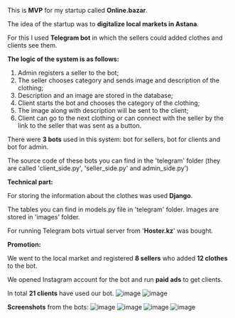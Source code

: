 This is **MVP** for my startup called **Online.bazar**. 

The idea of the startup was to **digitalize local markets in Astana**. 

For this I used **Telegram bot** in which the sellers could added clothes and clients see them.

**The logic of the system is as follows:**
1. Admin registers a seller to the bot;
2. The seller chooses category and sends image and description of the clothing;
3. Description and an image are stored in the database;
4. Client starts the bot and chooses the category of the clothing;
5. The image along with description will be sent to the client;
6. Client can go to the next clothing or can connect with the seller by the link to the seller that was sent as a button.

There were **3 bots** used in this system: bot for sellers, bot for clients and bot for admin. 

The source code of these bots you can find in the 'telegram' folder (they are called 'client_side.py', 'seller_side.py' and admin_side.py')

**Technical part:** 

For storing the information about the clothes was used **Django**. 

The tables you can find in models.py file in 'telegram' folder. Images are stored in 'images' folder. 

For running Telegram bots virtual server from '**Hoster.kz**' was bought.

**Promotion:** 

We went to the local market and registered **8 sellers** who added **12 clothes** to the bot. 

We opened Instagram account for the bot and run **paid ads** to get clients. 

In total **21 clients** have used our bot. 
![image](https://github.com/user-attachments/assets/b41bb9ae-82d0-47f9-b9fa-7fba38d51f65)
![image](https://github.com/user-attachments/assets/886c44b2-0336-42b0-b05d-5069ba09e3ce)



**Screenshots** from the bots: 
![image](https://github.com/user-attachments/assets/6d3095e7-ea47-4ac9-b0f4-c8fc95da0c22)
![image](https://github.com/user-attachments/assets/98bcd634-39c2-4ccb-9c77-3b5cc8c32e3c)
![image](https://github.com/user-attachments/assets/14d9b66a-ec37-47cb-9fed-a30f1870c1e3)
![image](https://github.com/user-attachments/assets/602b7afb-0944-4e36-be07-098956ed55cb)






